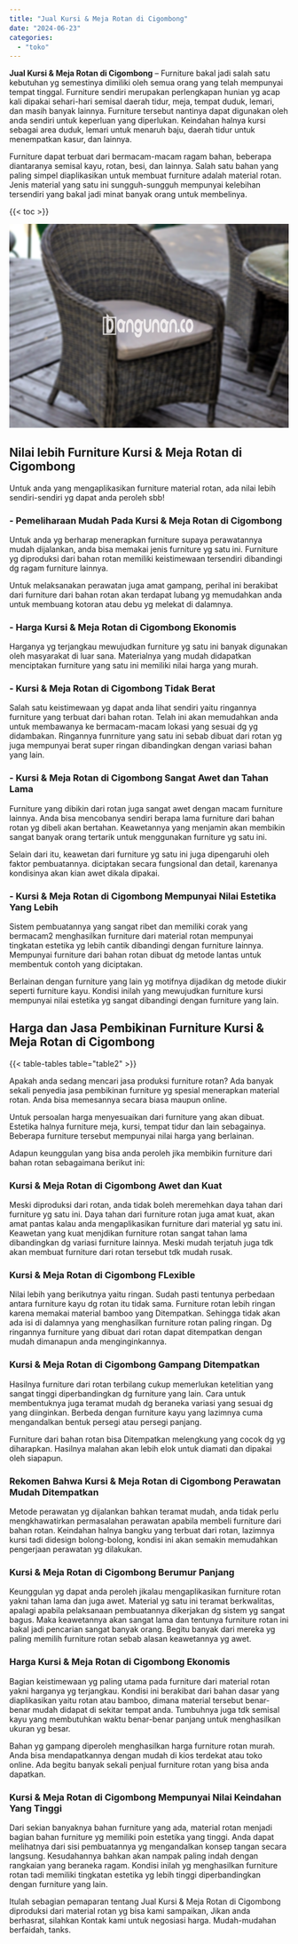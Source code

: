 ```yaml
---
title: "Jual Kursi & Meja Rotan di Cigombong"
date: "2024-06-23"
categories: 
  - "toko"
---
```


**Jual Kursi & Meja Rotan di Cigombong** – Furniture bakal jadi salah satu kebutuhan yg semestinya dimiliki oleh semua orang yang telah mempunyai tempat tinggal. Furniture sendiri merupakan perlengkapan hunian yg acap kali dipakai sehari-hari semisal daerah tidur, meja, tempat duduk, lemari, dan masih banyak lainnya. Furniture tersebut nantinya dapat digunakan oleh anda sendiri untuk keperluan yang diperlukan. Keindahan halnya kursi sebagai area duduk, lemari untuk menaruh baju, daerah tidur untuk menempatkan kasur, dan lainnya.

Furniture dapat terbuat dari bermacam-macam ragam bahan, beberapa diantaranya semisal kayu, rotan, besi, dan lainnya. Salah satu bahan yang paling simpel diaplikasikan untuk membuat furniture adalah material rotan. Jenis material yang satu ini sungguh-sungguh mempunyai kelebihan tersendiri yang bakal jadi minat banyak orang untuk membelinya.

{{< toc >}}

![Jual Kursi & Meja Rotan di Cigombong](/images/kursi-meja-rotan-murah28.png)

## Nilai lebih Furniture Kursi & Meja Rotan di Cigombong

Untuk anda yang mengaplikasikan furniture material rotan, ada nilai lebih sendiri-sendiri yg dapat anda peroleh sbb!

### \- Pemeliharaan Mudah Pada Kursi & Meja Rotan di Cigombong

Untuk anda yg berharap menerapkan furniture supaya perawatannya mudah dijalankan, anda bisa memakai jenis furniture yg satu ini. Furniture yg diproduksi dari bahan rotan memiliki keistimewaan tersendiri dibandingi dg ragam furniture lainnya.

Untuk melaksanakan perawatan juga amat gampang, perihal ini berakibat dari furniture dari bahan rotan akan terdapat lubang yg memudahkan anda untuk membuang kotoran atau debu yg melekat di dalamnya.

### \- Harga Kursi & Meja Rotan di Cigombong Ekonomis

Harganya yg terjangkau mewujudkan furniture yg satu ini banyak digunakan oleh masyarakat di luar sana. Materialnya yang mudah didapatkan menciptakan furniture yang satu ini memiliki nilai harga yang murah.

### \- Kursi & Meja Rotan di Cigombong Tidak Berat

Salah satu keistimewaan yg dapat anda lihat sendiri yaitu ringannya furniture yang terbuat dari bahan rotan. Telah ini akan memudahkan anda untuk membawanya ke bermacam-macam lokasi yang sesuai dg yg didambakan. Ringannya funrniture yang satu ini sebab dibuat dari rotan yg juga mempunyai berat super ringan dibandingkan dengan variasi bahan yang lain.

### \- Kursi & Meja Rotan di Cigombong Sangat Awet dan Tahan Lama

Furniture yang dibikin dari rotan juga sangat awet dengan macam furniture lainnya. Anda bisa mencobanya sendiri berapa lama furniture dari bahan rotan yg dibeli akan bertahan. Keawetannya yang menjamin akan membikin sangat banyak orang tertarik untuk menggunakan furniture yg satu ini.

Selain dari itu, keawetan dari furniture yg satu ini juga dipengaruhi oleh faktor pembuatannya. diciptakan secara fungsional dan detail, karenanya kondisinya akan kian awet dikala dipakai.

### \- Kursi & Meja Rotan di Cigombong Mempunyai Nilai Estetika Yang Lebih

Sistem pembuatannya yang sangat ribet dan memiliki corak yang bermacam2 menghasilkan furniture dari material rotan mempunyai tingkatan estetika yg lebih cantik dibandingi dengan furniture lainnya. Mempunyai furniture dari bahan rotan dibuat dg metode lantas untuk membentuk contoh yang diciptakan.

Berlainan dengan furniture yang lain yg motifnya dijadikan dg metode diukir seperti furniture kayu. Kondisi inilah yang mewujudkan furniture kursi mempunyai nilai estetika yg sangat dibandingi dengan furniture yang lain.

## Harga dan Jasa Pembikinan Furniture Kursi & Meja Rotan di Cigombong

{{< table-tables table="table2" >}}

Apakah anda sedang mencari jasa produksi furniture rotan? Ada banyak sekali penyedia jasa pembikinan furniture yg spesial menerapkan material rotan. Anda bisa memesannya secara biasa maupun online.

Untuk persoalan harga menyesuaikan dari furniture yang akan dibuat. Estetika halnya furniture meja, kursi, tempat tidur dan lain sebagainya. Beberapa furniture tersebut mempunyai nilai harga yang berlainan.

Adapun keunggulan yang bisa anda peroleh jika membikin furniture dari bahan rotan sebagaimana berikut ini:

### Kursi & Meja Rotan di Cigombong Awet dan Kuat

Meski diproduksi dari rotan, anda tidak boleh meremehkan daya tahan dari furniture yg satu ini. Daya tahan dari furniture rotan juga amat kuat, akan amat pantas kalau anda mengaplikasikan furniture dari material yg satu ini. Keawetan yang kuat menjdikan furniture rotan sangat tahan lama dibandingkan dg variasi furniture lainnya. Meski mudah terjatuh juga tdk akan membuat furniture dari rotan tersebut tdk mudah rusak.

### Kursi & Meja Rotan di Cigombong FLexible

Nilai lebih yang berikutnya yaitu ringan. Sudah pasti tentunya perbedaan antara furniture kayu dg rotan itu tidak sama. Furniture rotan lebih ringan karena memakai material bamboo yang Ditempatkan. Sehingga tidak akan ada isi di dalamnya yang menghasilkan furniture rotan paling ringan. Dg ringannya furniture yang dibuat dari rotan dapat ditempatkan dengan mudah dimanapun anda menginginkannya.

### Kursi & Meja Rotan di Cigombong Gampang Ditempatkan

Hasilnya furniture dari rotan terbilang cukup memerlukan ketelitian yang sangat tinggi diperbandingkan dg furniture yang lain. Cara untuk membentuknya juga teramat mudah dg beraneka variasi yang sesuai dg yang diinginkan. Berbeda dengan furniture kayu yang lazimnya cuma mengandalkan bentuk persegi atau persegi panjang.

Furniture dari bahan rotan bisa Ditempatkan melengkung yang cocok dg yg diharapkan. Hasilnya malahan akan lebih elok untuk diamati dan dipakai oleh siapapun.

### Rekomen Bahwa Kursi & Meja Rotan di Cigombong Perawatan Mudah Ditempatkan

Metode perawatan yg dijalankan bahkan teramat mudah, anda tidak perlu mengkhawatirkan permasalahan perawatan apabila membeli furniture dari bahan rotan. Keindahan halnya bangku yang terbuat dari rotan, lazimnya kursi tadi didesign bolong-bolong, kondisi ini akan semakin memudahkan pengerjaan perawatan yg dilakukan.

### Kursi & Meja Rotan di Cigombong Berumur Panjang

Keunggulan yg dapat anda peroleh jikalau mengaplikasikan furniture rotan yakni tahan lama dan juga awet. Material yg satu ini teramat berkwalitas, apalagi apabila pelaksanaan pembuatannya dikerjakan dg sistem yg sangat bagus. Maka keawetannya akan sangat lama dan tentunya furniture rotan ini bakal jadi pencarian sangat banyak orang. Begitu banyak dari mereka yg paling memilih furniture rotan sebab alasan keawetannya yg awet.

### Harga Kursi & Meja Rotan di Cigombong Ekonomis

Bagian keistimewaan yg paling utama pada furniture dari material rotan yakni harganya yg terjangkau. Kondisi ini berakibat dari bahan dasar yang diaplikasikan yaitu rotan atau bamboo, dimana material tersebut benar-benar mudah didapat di sekitar tempat anda. Tumbuhnya juga tdk semisal kayu yang membutuhkan waktu benar-benar panjang untuk menghasilkan ukuran yg besar.

Bahan yg gampang diperoleh menghasilkan harga furniture rotan murah. Anda bisa mendapatkannya dengan mudah di kios terdekat atau toko online. Ada begitu banyak sekali penjual furniture rotan yang bisa anda dapatkan.

### Kursi & Meja Rotan di Cigombong Mempunyai Nilai Keindahan Yang Tinggi

Dari sekian banyaknya bahan furniture yang ada, material rotan menjadi bagian bahan furniture yg memiliki poin estetika yang tinggi. Anda dapat melihatnya dari sisi pembuatannya yg mengandalkan konsep tangan secara langsung. Kesudahannya bahkan akan nampak paling indah dengan rangkaian yang beraneka ragam. Kondisi inilah yg menghasilkan furniture rotan tadi memiliki tingkatan estetika yg lebih tinggi diperbandingkan dengan furniture yang lain.

Itulah sebagian pemaparan tentang Jual Kursi & Meja Rotan di Cigombong diproduksi dari material rotan yg bisa kami sampaikan, Jikan anda berhasrat, silahkan Kontak kami untuk negosiasi harga. Mudah-mudahan berfaidah, tanks.
